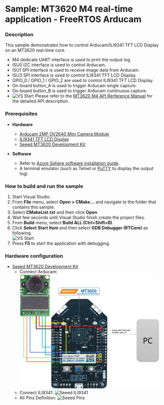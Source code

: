 # Sample: MT3620 M4 real-time application - FreeRTOS Arducam
### Description
This sample demonstrates how to control Arducam/ILI9341 TFT LCD Display on an MT3620 real-time core.  
- M4 dedicate UART interface is used to print the output log.  
- ISU0 I2C interface is used to control Arducam.
- ISU1 SPI interface is used to receive image data from Arducam.
- ISU3 SPI interface is used to control ILI9341 TFT LCD Display.
- GPIO_0 / GPIO_1 / GPIO_2 are used to control ILI9341 TFT LCD Display.
- On-board button_A is used to trigger Arducam single capture.
- On-board button_B is used to trigger Arducam continuous capture.
- ![VS Start](../../BareMetal/MT3620_RTApp_BareMetal_HelloWorld/pic/seeed_arducam_ili9341.png)
Please refer to the [MT3620 M4 API Rerference Manual](https://support.mediatek.com/AzureSphere/mt3620/M4_API_Reference_Manual) for the detailed API description.

### Prerequisites
* **Hardware**
    * [Arducam 2MP OV2640 Mini Camera Module](https://www.arducam.com/product/arducam-2mp-spi-camera-b0067-arduino/)
    * [ILI9341 TFT LCD Display](https://www.amazon.com/HiLetgo-240X320-Resolution-Display-ILI9341/dp/B073R7BH1B)
    * [Seeed MT3620 Development Kit](https://www.seeedstudio.com/Azure-Sphere-MT3620-Development-Kit-US-Version-p-3052.html)

* **Software**
    * Refer to [Azure Sphere software installation guide](https://docs.microsoft.com/en-ca/azure-sphere/install/overview).
    * A terminal emulator (such as Telnet or [PuTTY](https://www.chiark.greenend.org.uk/~sgtatham/putty/) to display the output log).

### How to build and run the sample
1. Start Visual Studio.  
2. From **File** menu, select **Open > CMake...** and navigate to the folder that contains this sample.  
3. Select **CMakeList.txt** and then click **Open**.  
4. Wait few seconds until Visual Studio finish create the project files.
5. From **Build** menu, select **Build ALL (Ctrl+Shift+B)**.  
6. Click **Select Start Item** and then select **GDB Debugger (RTCore)** as following.  
    ![VS Start](../../BareMetal/MT3620_RTApp_BareMetal_HelloWorld/pic/select_start_item.jpg)
7. Press **F5** to start the application with debugging.  

### Hardware configuration
* [Seeed MT3620 Development Kit](https://www.seeedstudio.com/Azure-Sphere-MT3620-Development-Kit-US-Version-p-3052.html)
    * Connect Arducam:
        ![Seeed Arducam no Host](../../BareMetal/MT3620_RTApp_BareMetal_HelloWorld/pic/seeed_arducam_no_host.png)
    * Connect ILI9341:
        ![Seeed ILI9341](../../BareMetal/MT3620_RTApp_BareMetal_HelloWorld/pic/seeed_ili9341.png)
    * All Pins Definition:
        ![Seeed Pins](../../BareMetal/MT3620_RTApp_BareMetal_HelloWorld/pic/seeed_pins.png)
